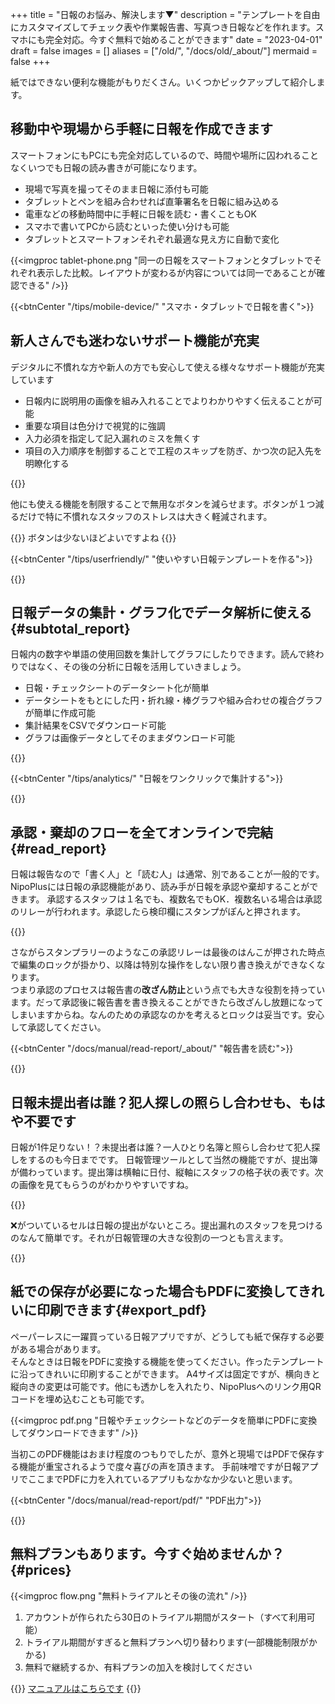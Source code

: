 +++
title = "日報のお悩み、解決します▼"
description = "テンプレートを自由にカスタマイズしてチェック表や作業報告書、写真つき日報などを作れます。スマホにも完全対応。今すぐ無料で始めることができます"
date = "2023-04-01"
draft = false
images = []
aliases = ["/old/", "/docs/old/_about/"]
mermaid = false
+++


紙ではできない便利な機能がもりだくさん。いくつかピックアップして紹介します。

## 移動中や現場から手軽に日報を作成できます

スマートフォンにもPCにも完全対応しているので、時間や場所に囚われることなくいつでも日報の読み書きが可能になります。

- 現場で写真を撮ってそのまま日報に添付も可能
- タブレットとペンを組み合わせれば直筆署名を日報に組み込める
- 電車などの移動時間中に手軽に日報を読む・書くこともOK
- スマホで書いてPCから読むといった使い分けも可能
- タブレットとスマートフォンそれぞれ最適な見え方に自動で変化

{{<imgproc tablet-phone.png "同一の日報をスマートフォンとタブレットでそれぞれ表示した比較。レイアウトが変わるが内容については同一であることが確認できる" />}}

{{<btnCenter "/tips/mobile-device/" "スマホ・タブレットで日報を書く">}}

## 新人さんでも迷わないサポート機能が充実

デジタルに不慣れな方や新人の方でも安心して使える様々なサポート機能が充実しています

- 日報内に説明用の画像を組み入れることでよりわかりやすく伝えることが可能
- 重要な項目は色分けで視覚的に強調
- 入力必須を指定して記入漏れのミスを無くす
- 項目の入力順序を制御することで工程のスキップを防ぎ、かつ次の記入先を明瞭化する

{{<appscreen filename="uservility"  title="点検表に説明画像や色分けを使用しユーザビリティ向上させる。点検者が迷うことのないように作れる" >}}

他にも使える機能を制限することで無用なボタンを減らせます。ボタンが１つ減るだけで特に不慣れなスタッフのストレスは大きく軽減されます。


{{<alice pos="right" icon="ok">}}
ボタンは少ないほどよいですよね
{{</alice>}}

{{<btnCenter "/tips/userfriendly/" "使いやすい日報テンプレートを作る">}}

{{<nextArrow>}}



## 日報データの集計・グラフ化でデータ解析に使える{#subtotal_report}

日報内の数字や単語の使用回数を集計してグラフにしたりできます。読んで終わりではなく、その後の分析に日報を活用していきましょう。

- 日報・チェックシートのデータシート化が簡単
- データシートをもとにした円・折れ線・棒グラフや組み合わせの複合グラフが簡単に作成可能
- 集計結果をCSVでダウンロード可能
- グラフは画像データとしてそのままダウンロード可能


{{<icatch filename="chart" msg="日報をグラフ化して 視覚的に分析が可能" title="報告書をグラフ化する" fontsize="30px" alice="pc">}}

{{<btnCenter "/tips/analytics/" "日報をワンクリックで集計する">}}

{{<nextArrow>}}

## 承認・棄却のフローを全てオンラインで完結{#read_report}

日報は報告なので「書く人」と「読む人」は通常、別であることが一般的です。NipoPlusには日報の承認機能があり、読み手が日報を承認や棄却することができます。
承認するスタッフは１名でも、複数名でもOK．複数名いる場合は承認のリレーが行われます。承認したら検印欄にスタンプがぽんと押されます。

{{<icatch filename="report-show" msg="承認やコメント タグ付けや検索も" title="コメントでスタッフとのコミニケーションをとることや、複数スタッフによる日報の承認リレーも利用できます。" fontsize="30px" alice="ok">}}

さながらスタンプラリーのようなこの承認リレーは最後のはんこが押された時点で編集のロックが掛かり、以降は特別な操作をしない限り書き換えができなくなります。  
つまり承認のプロセスは報告書の**改ざん防止**という点でも大きな役割を持っています。だって承認後に報告書を書き換えることができたら改ざんし放題になってしまいますからね。なんのための承認なのかを考えるとロックは妥当です。安心して承認してください。

{{<btnCenter "/docs/manual/read-report/_about/" "報告書を読む">}}

{{<nextArrow>}}


## 日報未提出者は誰？犯人探しの照らし合わせも、もはや不要です

日報が1件足りない！？未提出者は誰？一人ひとり名簿と照らし合わせて犯人探しをするのも今日までです。
日報管理ツールとして当然の機能ですが、提出簿が備わっています。提出簿は横軸に日付、縦軸にスタッフの格子状の表です。次の画像を見てもらうのがわかりやすいですね。

{{<icatch filename="submission-status-list" msg="誰が出し忘れたのか？ 表を見ればすぐわかる" title="報告書の未提出者を瞬時に把握できる提出簿機能" fontsize="30px" alice="ok">}}

❌がついているセルは日報の提出がないところ。提出漏れのスタッフを見つけるのなんて簡単です。それが日報管理の大きな役割の一つとも言えます。  

{{<nextArrow>}}


## 紙での保存が必要になった場合もPDFに変換してきれいに印刷できます{#export_pdf}

ペーパーレスに一躍買っている日報アプリですが、どうしても紙で保存する必要がある場合があります。  
そんなときは日報をPDFに変換する機能を使ってください。作ったテンプレートに沿ってきれいに印刷することができます。
A4サイズは固定ですが、横向きと縦向きの変更は可能です。他にも透かしを入れたり、NipoPlusへのリンク用QRコードを埋め込むことも可能です。

{{<imgproc pdf.png "日報やチェックシートなどのデータを簡単にPDFに変換してダウンロードできます" />}}

当初このPDF機能はおまけ程度のつもりでしたが、意外と現場ではPDFで保存する機能が重宝されるようで度々喜びの声を頂きます。
手前味噌ですが日報アプリでここまでPDFに力を入れているアプリもなかなか少ないと思います。

{{<btnCenter "/docs/manual/read-report/pdf/" "PDF出力">}}

{{<nextArrow>}}

## 無料プランもあります。今すぐ始めませんか？{#prices}

{{<imgproc flow.png "無料トライアルとその後の流れ" />}}


1. アカウントが作られたら30日のトライアル期間がスタート（すべて利用可能）
1. トライアル期間がすぎると無料プランへ切り替わります(一部機能制限がかかる)
1. 無料で継続するか、有料プランの加入を検討してください

{{<alice pos="right" icon="book">}}
<a href="/docs/manual/quickstart/">マニュアルはこちらです</a>
{{</alice>}}
